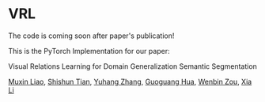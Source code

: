 # VRL

The code is coming soon after paper's publication!

This is the PyTorch Implementation for our paper:

Visual Relations Learning for Domain Generalization Semantic Segmentation

[Muxin Liao](https://scholar.google.com/citations?user=RVt9XHEAAAAJ&hl=zh-CN), [Shishun Tian](https://ceie.szu.edu.cn/info/1019/1147.htm), [Yuhang Zhang](https://scholar.google.com/citations?hl=zh-CN&user=C-ZGR84AAAAJ), [Guoguang Hua](https://scholar.google.com/citations?hl=zh-CN&user=Fk7XHewAAAAJ), [Wenbin Zou](https://ceie.szu.edu.cn/info/1018/1077.htm), [Xia Li](https://ceie.szu.edu.cn/info/1017/1062.htm)
